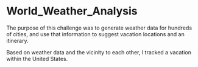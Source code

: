 # World_Weather_Analysis
The purpose of this challenge was to generate weather data for hundreds of cities, and use that information to suggest vacation locations and an itinerary. 

Based on weather data and the vicinity to each other, I tracked a vacation within the United States.
